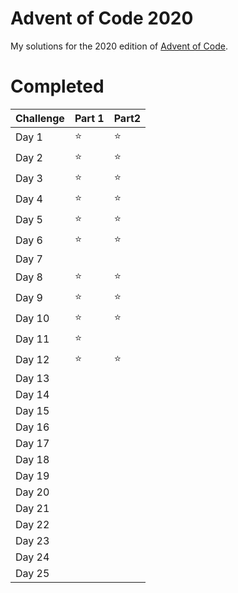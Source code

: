 # Advent of Code 2020

My solutions for the 2020 edition of [Advent of Code](!https://adventofcode.com/).

# Completed

| Challenge | Part 1 | Part2 |
|-----------|--------|-------|
| Day 1     | :star: | :star:|
| Day 2     | :star: | :star:|
| Day 3     | :star: | :star:|
| Day 4     | :star: | :star:|
| Day 5     | :star: | :star:|
| Day 6     | :star: | :star:|
| Day 7     |        |       |
| Day 8     | :star: | :star:|
| Day 9     | :star: | :star:|
| Day 10    | :star: | :star:|
| Day 11    | :star: |       |
| Day 12    | :star: | :star:|
| Day 13    | | |
| Day 14    | | |
| Day 15    | | |
| Day 16    | | |
| Day 17    | | |
| Day 18    | | |
| Day 19    | | |
| Day 20    | | |
| Day 21    | | |
| Day 22    | | |
| Day 23    | | |
| Day 24    | | |
| Day 25    | | |
